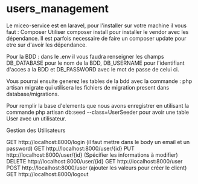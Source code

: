 # users_management
Le miceo-service est en laravel, pour l'installer sur votre machine il vous faut : 
Composer
Utiliser composer install pour installer le vendor avec les dépendance.
Il est parfois necessaire de faire un composer update pour etre sur d'avoir les dépendance.

Pour la BDD : dans le .env il vous faudra renseigner les champs DB_DATABASE pour le nom de la BDD, DB_USERNAME pour l'identifiant d'acces a la BDD et DB_PASSWORD avec le mot de passe de celui ci.

Vous pourrai ensuite generez les tables de la bdd avec la commande : php artisan migrate qui utilisera les fichiers de migration present dans database/migrations.

Pour remplir la base d'elements que nous avons enregistrer en utilisant la commande php artisan db:seed --class=UserSeeder pour avoir une table User avec un utilisateur.

Gestion des Utilisateurs

GET http://localhost:8000/login (il faut mettre dans le body un email et un password)
GET http://localhost:8000/user/{id}
PUT http://localhost:8000/user/{id} (Spécifier les informations à modifier)
DELETE http://localhost:8000/user/{id}
GET http://localhost:8000/user
POST http://localhost:8000/user (ajouter les valeurs pour créer le client)
GET http://localhost:8000/logout
